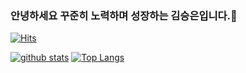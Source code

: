 ### 안녕하세요 꾸준히 노력하며 성장하는 김승은입니다.👋
[![Hits](https://hits.seeyoufarm.com/api/count/incr/badge.svg?url=https%3A%2F%2Fgithub.com%2Fseunghoria)](https://hits.seeyoufarm.com)
<!--
**seunghoria/seunghoria** is a ✨ _special_ ✨ repository because its `README.md` (this file) appears on your GitHub profile.

Here are some ideas to get you started:

- 🔭 I’m currently working on ...
- 🌱 I’m currently learning ...
- 👯 I’m looking to collaborate on ...
- 🤔 I’m looking for help with ...
- 💬 Ask me about ...
- 📫 How to reach me: ...
- 😄 Pronouns: ...
- ⚡ Fun fact: ...
-->

[![github stats](https://github-readme-stats.vercel.app/api?username=seunghoria&show_icons=true&hide_border=true)](https://github.com/seunghoria) 
[![Top Langs](https://github-readme-stats.vercel.app/api/top-langs/?username=seunghoria&layout=compact)](https://github.com/seunghoria)

<!-- <a href="" target="_blank"><img src="https://img.shields.io/badge/Android-3DDC84?style=flat-square&logo=Android&logoColor=white"/></a> -->
<!-- <a href="" target="_blank"><img src="https://img.shields.io/badge/JAVA-007396?style=flat-square&logo=Java&logoColor=white"/></a> -->
<!-- <a href="" target="_blank"><img src="https://img.shields.io/badge/Kotlin-0095D5?style=flat-square&logo=Kotlin&logoColor=white"/></a> -->
<!--<a href="" target="_blank"><img src="https://img.shields.io/badge/Python-3776AB?style=flat-square&logo=Python&logoColor=white"/></a> -->
